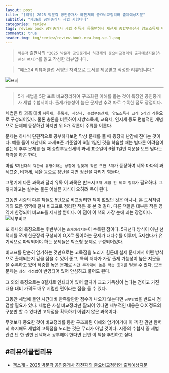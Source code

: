 ```yaml
---  
layout: post  
title: "[리뷰] 2025 박문각 공인중개사 하천재의 중요비교정리와 출제예상지문"  
subtitle: "제36회 공인중개사 세법 시험대비"  
categories: review  
tags: review book 공인중개사 세법 취득세 등록면허세 재산세 종합부동산세 양도소득세 비교정리 한눈에 예상문제 하천재  
comments: true  
header-img: img/review/review-book-rea-bmg-se-1.png
---  
```

  
> `박문각` 출판사의 `"2025 박문각 공인중개사 하천재의 중요비교정리와 출제예상지문(하헌진 편저)"`를 읽고 작성한 리뷰입니다.  

> “예스24 리뷰어클럽 서평단 자격으로 도서를 제공받고 작성한 리뷰입니다.”  

![표지](https://theorydb.github.io/assets/img/review/review-book-rea-bmg-se-1.png)  

---

> 5개 세법을 5단 표로 비교정리하여 구조화된 이해를 돕는 것이 특징인 공인중개사 세법 수험서이다. 출제가능성이 높은 문제만 추려 따로 수록한 점도 장점이다.   

세법은 타 과목 대비 `취득세, 등록세, 재산세, 종합부동산세, 양도소득세 크게 5개의 각론`으로 구성되어있다. 물론 총론을 비롯하여 지방소득세, 교육세, 인지세 등도 편협적인 개념으로 문제에 등장하긴 하지만 위 5개 각론이 주류를 이룬다. 

문제는 하나씩 단편적으로 공부하다보면 막상 문제를 풀 때 굉장히 난감해 진다는 것이다. 예를 들어 재산세의 과세표준 기준일이 6월 1일인 것을 학습할 때는 별다른 어려움이 없는데 추후 문제를 풀 때 종합부동산세의 과세 표준일이 6월 1일인 지문을 보면 맞다는 착각을 하곤 한다. 

마침 `5지선다의 객관식 유형이라는 상황에 걸맞게 각론 또한 5개`가 등장하여 세목 마다의 과세표준, 비과세, 세율 등으로 장난을 치면 정신을 차리기 힘들다. 

그렇기에 다른 과목과 달리 유독 이 과목은 반드시 `5개 세법 간 비교 정리`가 필요하다. 그렇지않고는 실수는 물론 어설픈 지식이 오히려 독이 된다. 

그동안 시중의 다른 책들도 5단으로 비교정리한 책이 없었던 것은 아니나, 본 도서처럼 거의 모든 영역에 걸쳐 비교표로 정리한 책은 못 본 것 같다. 다른 책들은 대부분 적은 영역에 한정되어 비교표를 제시할 뿐이다. 이 점이 이 책의 가장 눈에 띄는 장점이다.
![세부비교](https://theorydb.github.io/assets/img/review/review-book-rea-bmg-se-2.png)  

또 하나의 특징으로는 후반부에는 `츨제예상지문`이 수록된 점이다. 5지선다 방식이 아닌 선택지를 쪼개 한문장씩 구성되어 O,X로 풀이하는 문제가 대다수를 이루며, 5지선다가 유기적으로 파악되어야 하는 문제들은 박스형 문제로 구성되어있다. 

비교표를 단순히 암기하는 것만으로는 고득점을 노리기 힘든데 실제 문제에서 어떤 방식으로 출제되는지 감을 잡을 수 있어 좋고, 특히 저자가 가장 출제 가능성이 높은 지문들을 수록하고 있어 적중률 높은 문제로 `시간 투자대비 높은 학습 효과`를 얻을 수 있다. 모든 문제는 `최신 개정법`이 반영되어 있어 안심하고 풀어도 된다. 

그 외의 특징으로는 8절지로 인쇄되어 있어 글자가 크고 가독성이 높다는 점이고 가진 내용 대비 가격도 매우 저렴한 편이라는 점을 들 수 있다. 

그동안 세법에 들인 시간대비 만족할만한 점수가 나오지 않는다면 `공부방법`을 반드시 점검할 필요가 있다. 세법은 사실 비교정리만 잘되어 있다면 세부적인 내용은 O,X 정도의 구분만 할 수 있다면 고득점을 획득하기 어렵지 않은 과목이다. 

무엇보다 중요한 것이 비교정리를 통한 구조화된 이해와 암기이기에 이 책 한 권만 완벽히 숙지해도 세법의 고득점을 노리는 것은 무리가 아닐 것이다. 시중의 수험서 중 세법 관련 단 한 권만 선택해서 공부해야 한다면 단연 이 책을 추천하고 싶다.


#리뷰어클럽리뷰
---

* [책소개 - 2025 박문각 공인중개사 하천재의 중요비교정리와 출제예상지문](https://www.yes24.com/product/goods/148183654)


